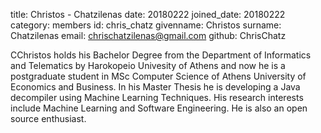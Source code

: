 title: Christos - Chatzilenas date: 20180222 joined_date: 20180222 
category: members id: chris_chatz 
givenname: Christos surname: Chatzilenas email: chrischatzilenas@gmail.com github: ChrisChatz

CChristos holds his Bachelor Degree from the Department of Informatics and Telematics by Harokopeio Univesity of Athens 
and now he is a postgraduate student in MSc Computer Science of Athens University of Economics and Business. 
In his Master Thesis he is developing a Java decompiler using Machine Learning Techniques. 
His research interests include Machine Learning and Software Engineering. He is also an open source enthusiast.
